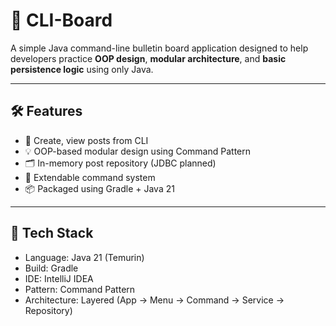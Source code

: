 # 🧾 CLI-Board

A simple Java command-line bulletin board application designed to help developers practice **OOP design**, **modular architecture**, and **basic persistence logic** using only Java.

---

## 🛠️ Features

- 📌 Create, view posts from CLI
- 💡 OOP-based modular design using Command Pattern
- 🗂️ In-memory post repository (JDBC planned)
- 💬 Extendable command system
- 📦 Packaged using Gradle + Java 21

---

## 🧱 Tech Stack

- Language: Java 21 (Temurin)
- Build: Gradle
- IDE: IntelliJ IDEA
- Pattern: Command Pattern
- Architecture: Layered (App → Menu → Command → Service → Repository)